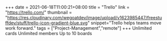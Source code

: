 +++
date = 2021-06-18T11:00:21+08:00
title = "Trello"
link = "https://trello.com/"
thumbnail = "https://res.cloudinary.com/wegoatdev/image/upload/v1623985447/freestuffdev/stuff/trello-icon-gradient-blue.svg"
snippet="Trello helps teams move work forward."
tags = ["Project-Management","remote"]
+++
Unlimited cards
Unlimited members
Up to 10 boards